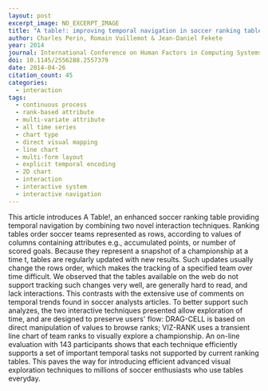 ```yaml
---
layout: post
excerpt_image: NO_EXCERPT_IMAGE
title: "A table!: improving temporal navigation in soccer ranking tables"
author: Charles Perin, Romain Vuillemot & Jean-Daniel Fekete
year: 2014
journal: International Conference on Human Factors in Computing Systems
doi: 10.1145/2556288.2557379
date: 2014-04-26
citation_count: 45
categories:
  - interaction
tags:
  - continuous process
  - rank-based attribute
  - multi-variate attribute
  - all time series
  - chart type
  - direct visual mapping
  - line chart
  - multi-form layout
  - explicit temporal encoding
  - 2D chart
  - interaction
  - interactive system
  - interactive navigation
---
```

This article introduces A Table!, an enhanced soccer ranking table providing temporal navigation by combining two novel interaction techniques. Ranking tables order soccer teams represented as rows, according to values of columns containing attributes e.g., accumulated points, or number of scored goals. Because they represent a snapshot of a championship at a time t, tables are regularly updated with new results. Such updates usually change the rows order, which makes the tracking of a specified team over time difficult. We observed that the tables available on the web do not support tracking such changes very well, are generally hard to read, and lack interactions. This contrasts with the extensive use of comments on temporal trends found in soccer analysts articles. To better support such analyzes, the two interactive techniques presented allow exploration of time, and are designed to preserve users' flow: DRAG-CELL is based on direct manipulation of values to browse ranks; VIZ-RANK uses a transient line chart of team ranks to visually explore a championship. An on-line evaluation with 143 participants shows that each technique efficiently supports a set of important temporal tasks not supported by current ranking tables. This paves the way for introducing efficient advanced visual exploration techniques to millions of soccer enthusiasts who use tables everyday.
